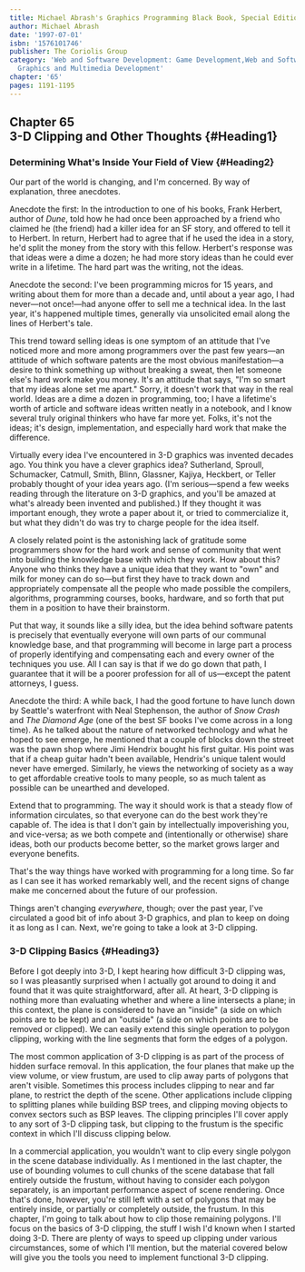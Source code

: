 ```yaml
---
title: Michael Abrash's Graphics Programming Black Book, Special Edition
author: Michael Abrash
date: '1997-07-01'
isbn: '1576101746'
publisher: The Coriolis Group
category: 'Web and Software Development: Game Development,Web and Software Development:
  Graphics and Multimedia Development'
chapter: '65'
pages: 1191-1195
---
```


Chapter 65\
 3-D Clipping and Other Thoughts {#Heading1}
--------------------------------

### Determining What's Inside Your Field of View {#Heading2}

Our part of the world is changing, and I'm concerned. By way of
explanation, three anecdotes.

Anecdote the first: In the introduction to one of his books, Frank
Herbert, author of *Dune*, told how he had once been approached by a
friend who claimed he (the friend) had a killer idea for an SF story,
and offered to tell it to Herbert. In return, Herbert had to agree that
if he used the idea in a story, he'd split the money from the story with
this fellow. Herbert's response was that ideas were a dime a dozen; he
had more story ideas than he could ever write in a lifetime. The hard
part was the writing, not the ideas.

Anecdote the second: I've been programming micros for 15 years, and
writing about them for more than a decade and, until about a year ago, I
had never—not once!—had anyone offer to sell me a technical idea. In the
last year, it's happened multiple times, generally via unsolicited email
along the lines of Herbert's tale.

This trend toward selling ideas is one symptom of an attitude that I've
noticed more and more among programmers over the past few years—an
attitude of which software patents are the most obvious manifestation—a
desire to think something up without breaking a sweat, then let someone
else's hard work make you money. It's an attitude that says, "I'm so
smart that my ideas alone set me apart." Sorry, it doesn't work that way
in the real world. Ideas are a dime a dozen in programming, too; I have
a lifetime's worth of article and software ideas written neatly in a
notebook, and I know several truly original thinkers who have far more
yet. Folks, it's not the ideas; it's design, implementation, and
especially hard work that make the difference.

Virtually every idea I've encountered in 3-D graphics was invented
decades ago. You think you have a clever graphics idea? Sutherland,
Sproull, Schumacker, Catmull, Smith, Blinn, Glassner, Kajiya, Heckbert,
or Teller probably thought of your idea years ago. (I'm serious—spend a
few weeks reading through the literature on 3-D graphics, and you'll be
amazed at what's already been invented and published.) If they thought
it was important enough, they wrote a paper about it, or tried to
commercialize it, but what they didn't do was try to charge people for
the idea itself.

A closely related point is the astonishing lack of gratitude some
programmers show for the hard work and sense of community that went into
building the knowledge base with which they work. How about this? Anyone
who thinks they have a unique idea that they want to "own" and milk for
money can do so—but first they have to track down and appropriately
compensate all the people who made possible the compilers, algorithms,
programming courses, books, hardware, and so forth that put them in a
position to have their brainstorm.

Put that way, it sounds like a silly idea, but the idea behind software
patents is precisely that eventually everyone will own parts of our
communal knowledge base, and that programming will become in large part
a process of properly identifying and compensating each and every owner
of the techniques you use. All I can say is that if we do go down that
path, I guarantee that it will be a poorer profession for all of
us—except the patent attorneys, I guess.

Anecdote the third: A while back, I had the good fortune to have lunch
down by Seattle's waterfront with Neal Stephenson, the author of *Snow
Crash* and *The Diamond Age* (one of the best SF books I've come across
in a long time). As he talked about the nature of networked technology
and what he hoped to see emerge, he mentioned that a couple of blocks
down the street was the pawn shop where Jimi Hendrix bought his first
guitar. His point was that if a cheap guitar hadn't been available,
Hendrix's unique talent would never have emerged. Similarly, he views
the networking of society as a way to get affordable creative tools to
many people, so as much talent as possible can be unearthed and
developed.

Extend that to programming. The way it should work is that a steady flow
of information circulates, so that everyone can do the best work they're
capable of. The idea is that I don't gain by intellectually
impoverishing you, and vice-versa; as we both compete and (intentionally
or otherwise) share ideas, both our products become better, so the
market grows larger and everyone benefits.

That's the way things have worked with programming for a long time. So
far as I can see it has worked remarkably well, and the recent signs of
change make me concerned about the future of our profession.

Things aren't changing *everywhere*, though; over the past year, I've
circulated a good bit of info about 3-D graphics, and plan to keep on
doing it as long as I can. Next, we're going to take a look at 3-D
clipping.

### 3-D Clipping Basics {#Heading3}

Before I got deeply into 3-D, I kept hearing how difficult 3-D clipping
was, so I was pleasantly surprised when I actually got around to doing
it and found that it was quite straightforward, after all. At heart, 3-D
clipping is nothing more than evaluating whether and where a line
intersects a plane; in this context, the plane is considered to have an
"inside" (a side on which points are to be kept) and an "outside" (a
side on which points are to be removed or clipped). We can easily extend
this single operation to polygon clipping, working with the line
segments that form the edges of a polygon.

The most common application of 3-D clipping is as part of the process of
hidden surface removal. In this application, the four planes that make
up the view volume, or view frustum, are used to clip away parts of
polygons that aren't visible. Sometimes this process includes clipping
to near and far plane, to restrict the depth of the scene. Other
applications include clipping to splitting planes while building BSP
trees, and clipping moving objects to convex sectors such as BSP leaves.
The clipping principles I'll cover apply to any sort of 3-D clipping
task, but clipping to the frustum is the specific context in which I'll
discuss clipping below.

In a commercial application, you wouldn't want to clip every single
polygon in the scene database individually. As I mentioned in the last
chapter, the use of bounding volumes to cull chunks of the scene
database that fall entirely outside the frustum, without having to
consider each polygon separately, is an important performance aspect of
scene rendering. Once that's done, however, you're still left with a set
of polygons that may be entirely inside, or partially or completely
outside, the frustum. In this chapter, I'm going to talk about how to
clip those remaining polygons. I'll focus on the basics of 3-D clipping,
the stuff I wish I'd known when I started doing 3-D. There are plenty of
ways to speed up clipping under various circumstances, some of which
I'll mention, but the material covered below will give you the tools you
need to implement functional 3-D clipping.
